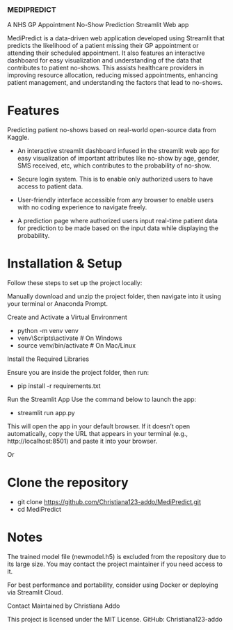 ###  MEDIPREDICT

 A NHS GP Appointment No-Show Prediction Streamlit Web app

MediPredict is a data-driven  web application developed using Streamlit that predicts the likelihood of a patient missing their GP appointment or attending their scheduled appointment. It also features an interactive dashboard for easy visualization and understanding of the data that contributes to patient no-shows. This assists healthcare providers in improving resource allocation, reducing missed appointments, enhancing patient management, and understanding the factors that lead to no-shows.


# Features
Predicting patient no-shows based on real-world open-source data from Kaggle.

- An interactive streamlit dashboard infused in the streamlit web app for easy visualization of important attributes like no-show by age, gender, SMS received, etc, which contributes to the probability of no-show.

- Secure login system. This is to enable only authorized users to have access to patient data.
- User-friendly interface accessible from any browser to enable users with no coding experience to navigate freely.
- A prediction page where authorized users input real-time patient data for prediction to be made based on the input data while displaying  the probability.

# Installation & Setup

 Follow these steps to set up the project locally:
 
 Manually download and unzip the project folder, then navigate into it using your terminal or Anaconda Prompt.


 Create and Activate a Virtual Environment
- python -m venv venv
- venv\Scripts\activate   # On Windows
- source venv/bin/activate  # On Mac/Linux

Install the Required Libraries

Ensure you are inside the project folder, then run:
- pip install -r requirements.txt

Run the Streamlit App
Use the command below to launch the app:
- streamlit run app.py

This will open the app in your default browser. If it doesn’t open automatically, copy the URL that appears in your terminal (e.g., http://localhost:8501) and paste it into your browser.

Or 

# Clone the repository
- git clone https://github.com/Christiana123-addo/MediPredict.git
- cd MediPredict

 # Notes
The trained model file (newmodel.h5) is excluded from the repository due to its large size. You may contact the project maintainer if you need access to it.

For best performance and portability, consider using Docker or deploying via Streamlit Cloud.

Contact
Maintained by Christiana Addo

This project is licensed under the MIT License.
GitHub: Christiana123-addo
